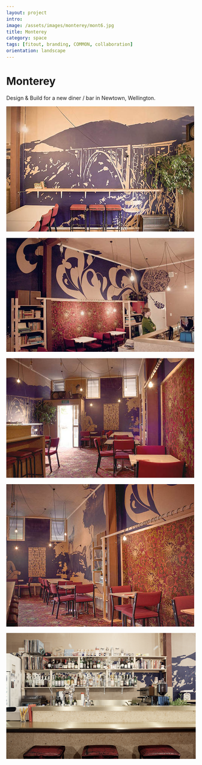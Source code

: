```yaml
---
layout: project
intro: 
image: /assets/images/monterey/mont6.jpg
title: Monterey
category: space 
tags: [fitout, branding, COMMON, collaboration]
orientation: landscape
---
```


# Monterey

Design & Build for a new diner / bar in Newtown, Wellington. 

![](/assets/images/monterey/mont1.jpg)

![](/assets/images/monterey/mont2.jpg)

![](/assets/images/monterey/mont3.jpg)

![](/assets/images/monterey/mont4.jpg)

![](/assets/images/monterey/mont5.jpg)

